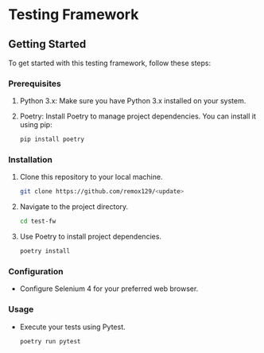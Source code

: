 # Testing Framework

## Getting Started

To get started with this testing framework, follow these steps:

### Prerequisites

1. Python 3.x: Make sure you have Python 3.x installed on your system.
2. Poetry: Install Poetry to manage project dependencies. You can install it using pip:

   ```bash
   pip install poetry
   ```

### Installation

1. Clone this repository to your local machine.

   ```bash
   git clone https://github.com/remox129/<update>
   ```

2. Navigate to the project directory.

   ```bash
   cd test-fw
   ```

3. Use Poetry to install project dependencies.

   ```bash
   poetry install
   ```

### Configuration

- Configure Selenium 4 for your preferred web browser.

### Usage

- Execute your tests using Pytest.

   ```bash
   poetry run pytest
   ```

